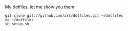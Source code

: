 My dotfiles, let me show you them

```
git clone git://github.com/zxt/dotfiles.git ~/dotfiles
cd ~/dotfiles
sh setup.sh
```
